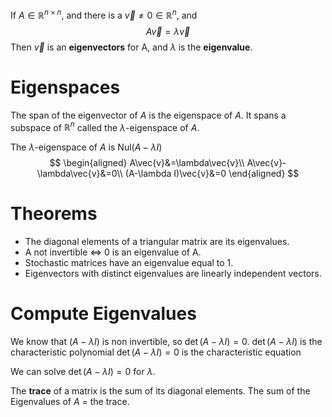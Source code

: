 If $A \in \mathbb{R}^{n \times n}$, and there is a $\vec{v} \ne 0 \in \mathbb{R}^n$, and 
$$A\vec{v}=\lambda \vec{v}$$
Then $\vec{v}$ is an **eigenvectors** for A, and $\lambda$ is the **eigenvalue**. 

# Eigenspaces
The span of the eigenvector of $A$ is the eigenspace of $A$. It spans a subspace of $\mathbb{R}^n$ called the $\lambda$-eigenspace of $A$.

The $\lambda$-eigenspace of $A$ is $\text{Nul}{(A-\lambda I)}$ 
$$
\begin{aligned}
A\vec{v}&=\lambda\vec{v}\\
A\vec{v}-\lambda\vec{v}&=0\\
(A-\lambda I)\vec{v}&=0
\end{aligned}
$$
# Theorems
- The diagonal elements of a triangular matrix are its eigenvalues.
- A not invertible $\Longleftrightarrow$ 0 is an eigenvalue of A.
- Stochastic matrices have an eigenvalue equal to 1.
- Eigenvectors with distinct eigenvalues are  linearly independent vectors.

# Compute Eigenvalues
We know that $(A-\lambda I)$ is non invertible, so $\det(A-\lambda I)=0$.
$\det(A-\lambda I)$ is the characteristic polynomial
$\det(A-\lambda I)=0$ is the characteristic equation

We can solve $\det(A-\lambda I)=0$ for $\lambda$.

The **trace** of a matrix is the sum of its diagonal elements.
The sum of the Eigenvalues of $A$ = the trace.
